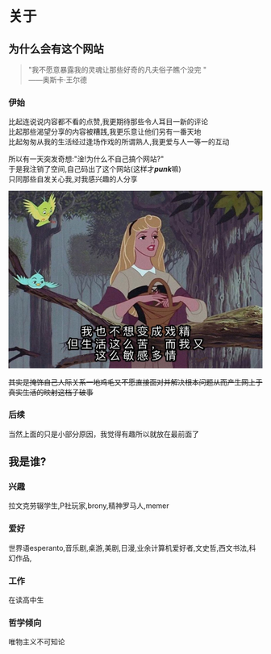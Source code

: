 # 关于

## 为什么会有这个网站

> "我不愿意暴露我的灵魂让那些好奇的凡夫俗子瞧个没完 "  
>                                                            ——奥斯卡·王尔德  
### 伊始
比起连说说内容都不看的点赞,我更期待那些令人耳目一新的评论  
比起那些渴望分享的内容被糟践,我更乐意让他们另有一番天地  
比起匆匆从我的生活经过逢场作戏的所谓熟人,我更爱与人一等一的互动

所以有一天突发奇想:"淦!为什么不自己搞个网站?"  
于是我注销了空间,自己码出了这个网站(这样才***punk***嘛)  
只同那些自发关心我,对我感兴趣的人分享

![](../../assets/images/敏感多情的戏精.png)

~~其实是掩饰自己人际关系一地鸡毛又不愿直接面对并解决根本问题从而产生网上于真实生活的映射这档子破事~~

### 后续

当然上面的只是小部分原因，我觉得有趣所以就放在最前面了



## 我是谁?

### 兴趣

拉文克劳辍学生,P社玩家,brony,精神罗马人,memer

### 爱好

世界语esperanto,音乐剧,桌游,美剧,日漫,业余计算机爱好者,文史哲,西文书法,科幻作品,

### 工作

在读高中生

### 哲学倾向

唯物主义不可知论